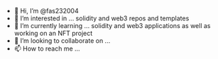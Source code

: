 - 👋 Hi, I’m @fas232004
- 👀 I’m interested in ... solidity and web3 repos and templates
- 🌱 I’m currently learning ... solidity and web3 applications as well as working on an NFT project
- 💞️ I’m looking to collaborate on ...
- 📫 How to reach me ...

<!---
fas232004/fas232004 is a ✨ special ✨ repository because its `README.md` (this file) appears on your GitHub profile.
You can click the Preview link to take a look at your changes.
--->
